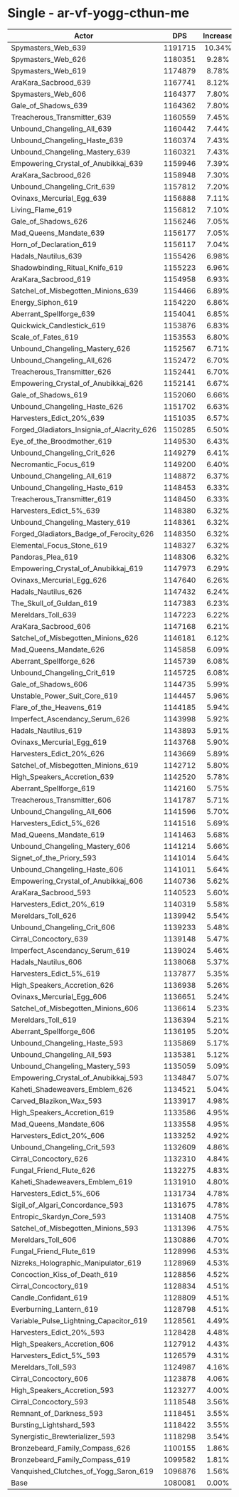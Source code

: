 # Single - ar-vf-yogg-cthun-me
| Actor | DPS | Increase |
|---|:---:|:---:|
|Spymasters_Web_639|1191715|10.34%|
|Spymasters_Web_626|1180351|9.28%|
|Spymasters_Web_619|1174879|8.78%|
|AraKara_Sacbrood_639|1167741|8.12%|
|Spymasters_Web_606|1164377|7.80%|
|Gale_of_Shadows_639|1164362|7.80%|
|Treacherous_Transmitter_639|1160559|7.45%|
|Unbound_Changeling_All_639|1160442|7.44%|
|Unbound_Changeling_Haste_639|1160374|7.43%|
|Unbound_Changeling_Mastery_639|1160321|7.43%|
|Empowering_Crystal_of_Anubikkaj_639|1159946|7.39%|
|AraKara_Sacbrood_626|1158948|7.30%|
|Unbound_Changeling_Crit_639|1157812|7.20%|
|Ovinaxs_Mercurial_Egg_639|1156888|7.11%|
|Living_Flame_619|1156812|7.10%|
|Gale_of_Shadows_626|1156246|7.05%|
|Mad_Queens_Mandate_639|1156177|7.05%|
|Horn_of_Declaration_619|1156117|7.04%|
|Hadals_Nautilus_639|1155426|6.98%|
|Shadowbinding_Ritual_Knife_619|1155223|6.96%|
|AraKara_Sacbrood_619|1154958|6.93%|
|Satchel_of_Misbegotten_Minions_639|1154466|6.89%|
|Energy_Siphon_619|1154220|6.86%|
|Aberrant_Spellforge_639|1154041|6.85%|
|Quickwick_Candlestick_619|1153876|6.83%|
|Scale_of_Fates_619|1153553|6.80%|
|Unbound_Changeling_Mastery_626|1152567|6.71%|
|Unbound_Changeling_All_626|1152472|6.70%|
|Treacherous_Transmitter_626|1152441|6.70%|
|Empowering_Crystal_of_Anubikkaj_626|1152141|6.67%|
|Gale_of_Shadows_619|1152060|6.66%|
|Unbound_Changeling_Haste_626|1151702|6.63%|
|Harvesters_Edict_20%_639|1151035|6.57%|
|Forged_Gladiators_Insignia_of_Alacrity_626|1150285|6.50%|
|Eye_of_the_Broodmother_619|1149530|6.43%|
|Unbound_Changeling_Crit_626|1149279|6.41%|
|Necromantic_Focus_619|1149200|6.40%|
|Unbound_Changeling_All_619|1148872|6.37%|
|Unbound_Changeling_Haste_619|1148453|6.33%|
|Treacherous_Transmitter_619|1148450|6.33%|
|Harvesters_Edict_5%_639|1148380|6.32%|
|Unbound_Changeling_Mastery_619|1148361|6.32%|
|Forged_Gladiators_Badge_of_Ferocity_626|1148350|6.32%|
|Elemental_Focus_Stone_619|1148327|6.32%|
|Pandoras_Plea_619|1148306|6.32%|
|Empowering_Crystal_of_Anubikkaj_619|1147973|6.29%|
|Ovinaxs_Mercurial_Egg_626|1147640|6.26%|
|Hadals_Nautilus_626|1147432|6.24%|
|The_Skull_of_Guldan_619|1147383|6.23%|
|Mereldars_Toll_639|1147223|6.22%|
|AraKara_Sacbrood_606|1147168|6.21%|
|Satchel_of_Misbegotten_Minions_626|1146181|6.12%|
|Mad_Queens_Mandate_626|1145858|6.09%|
|Aberrant_Spellforge_626|1145739|6.08%|
|Unbound_Changeling_Crit_619|1145725|6.08%|
|Gale_of_Shadows_606|1144735|5.99%|
|Unstable_Power_Suit_Core_619|1144457|5.96%|
|Flare_of_the_Heavens_619|1144185|5.94%|
|Imperfect_Ascendancy_Serum_626|1143998|5.92%|
|Hadals_Nautilus_619|1143893|5.91%|
|Ovinaxs_Mercurial_Egg_619|1143768|5.90%|
|Harvesters_Edict_20%_626|1143669|5.89%|
|Satchel_of_Misbegotten_Minions_619|1142712|5.80%|
|High_Speakers_Accretion_639|1142520|5.78%|
|Aberrant_Spellforge_619|1142160|5.75%|
|Treacherous_Transmitter_606|1141787|5.71%|
|Unbound_Changeling_All_606|1141596|5.70%|
|Harvesters_Edict_5%_626|1141516|5.69%|
|Mad_Queens_Mandate_619|1141463|5.68%|
|Unbound_Changeling_Mastery_606|1141214|5.66%|
|Signet_of_the_Priory_593|1141014|5.64%|
|Unbound_Changeling_Haste_606|1141011|5.64%|
|Empowering_Crystal_of_Anubikkaj_606|1140736|5.62%|
|AraKara_Sacbrood_593|1140523|5.60%|
|Harvesters_Edict_20%_619|1140319|5.58%|
|Mereldars_Toll_626|1139942|5.54%|
|Unbound_Changeling_Crit_606|1139233|5.48%|
|Cirral_Concoctory_639|1139148|5.47%|
|Imperfect_Ascendancy_Serum_619|1139024|5.46%|
|Hadals_Nautilus_606|1138068|5.37%|
|Harvesters_Edict_5%_619|1137877|5.35%|
|High_Speakers_Accretion_626|1136938|5.26%|
|Ovinaxs_Mercurial_Egg_606|1136651|5.24%|
|Satchel_of_Misbegotten_Minions_606|1136614|5.23%|
|Mereldars_Toll_619|1136394|5.21%|
|Aberrant_Spellforge_606|1136195|5.20%|
|Unbound_Changeling_Haste_593|1135869|5.17%|
|Unbound_Changeling_All_593|1135381|5.12%|
|Unbound_Changeling_Mastery_593|1135059|5.09%|
|Empowering_Crystal_of_Anubikkaj_593|1134847|5.07%|
|Kaheti_Shadeweavers_Emblem_626|1134521|5.04%|
|Carved_Blazikon_Wax_593|1133917|4.98%|
|High_Speakers_Accretion_619|1133586|4.95%|
|Mad_Queens_Mandate_606|1133558|4.95%|
|Harvesters_Edict_20%_606|1133252|4.92%|
|Unbound_Changeling_Crit_593|1132609|4.86%|
|Cirral_Concoctory_626|1132310|4.84%|
|Fungal_Friend_Flute_626|1132275|4.83%|
|Kaheti_Shadeweavers_Emblem_619|1131910|4.80%|
|Harvesters_Edict_5%_606|1131734|4.78%|
|Sigil_of_Algari_Concordance_593|1131675|4.78%|
|Entropic_Skardyn_Core_593|1131408|4.75%|
|Satchel_of_Misbegotten_Minions_593|1131396|4.75%|
|Mereldars_Toll_606|1130886|4.70%|
|Fungal_Friend_Flute_619|1128996|4.53%|
|Nizreks_Holographic_Manipulator_619|1128969|4.53%|
|Concoction_Kiss_of_Death_619|1128856|4.52%|
|Cirral_Concoctory_619|1128834|4.51%|
|Candle_Confidant_619|1128809|4.51%|
|Everburning_Lantern_619|1128798|4.51%|
|Variable_Pulse_Lightning_Capacitor_619|1128561|4.49%|
|Harvesters_Edict_20%_593|1128428|4.48%|
|High_Speakers_Accretion_606|1127912|4.43%|
|Harvesters_Edict_5%_593|1126579|4.31%|
|Mereldars_Toll_593|1124987|4.16%|
|Cirral_Concoctory_606|1123878|4.06%|
|High_Speakers_Accretion_593|1123277|4.00%|
|Cirral_Concoctory_593|1118548|3.56%|
|Remnant_of_Darkness_593|1118451|3.55%|
|Bursting_Lightshard_593|1118422|3.55%|
|Synergistic_Brewterializer_593|1118298|3.54%|
|Bronzebeard_Family_Compass_626|1100155|1.86%|
|Bronzebeard_Family_Compass_619|1099582|1.81%|
|Vanquished_Clutches_of_Yogg_Saron_619|1096876|1.56%|
|Base|1080081|0.00%|
